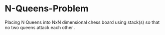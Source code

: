 N-Queens-Problem
================

Placing N Queens into NxN dimensional chess board using stack(s) so that no two queens attack each other .
